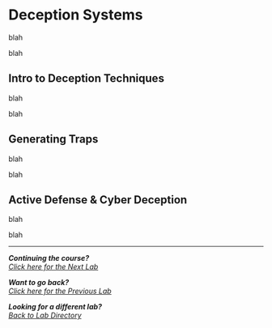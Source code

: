 # Deception Systems
blah

blah

## Intro to Deception Techniques
blah

blah

## Generating Traps
blah

blah

## Active Defense & Cyber Deception
blah

blah

***
<b><i>Continuing the course?</b>
</br>
[Click here for the Next Lab](/courseFiles/emailFundamentals/emailFundamentals.md)</i>

<b><i>Want to go back?</b>
</br>
[Click here for the Previous Lab](/courseFiles/browserAndCloudSecurity/browserAndCloudSecurity.md)

<b><i>Looking for a different lab? </b></br>[Back to Lab Directory](/coursenavigation.md)</i>